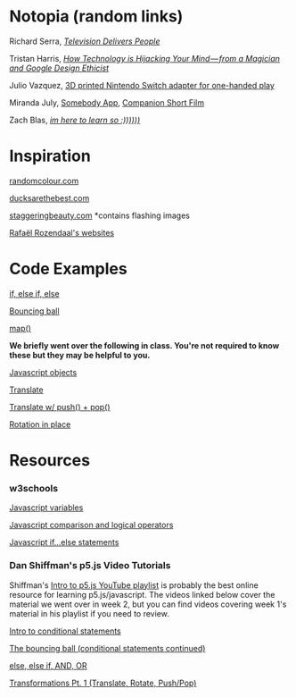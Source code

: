 # Notopia (random links)

Richard Serra, [*Television Delivers People*](https://www.youtube.com/watch?v=nbvzbj4Nhtk&t=11s)

Tristan Harris, [*How Technology is Hijacking Your Mind — from a Magician and Google Design Ethicist*](https://journal.thriveglobal.com/how-technology-hijacks-peoples-minds-from-a-magician-and-google-s-design-ethicist-56d62ef5edf3)

Julio Vazquez, [3D printed Nintendo Switch adapter for one-handed play](https://techcrunch.com/2017/08/28/a-3d-printed-adapter-makes-things-easier-to-play-the-nintendo-switch-one-handed/)

Miranda July, [Somebody App](http://somebodyapp.com/), [Companion Short Film](https://www.youtube.com/watch?v=iz13HMsvb6o)

Zach Blas, [*im here to learn so :))))))*](http://www.zachblas.info/works/im-here-to-learn-so/)

# Inspiration

[randomcolour.com](http://randomcolour.com)

[ducksarethebest.com](http://ducksarethebest.com)

[staggeringbeauty.com](http://www.staggeringbeauty.com) *contains flashing images

[Rafaël Rozendaal's websites](http://www.newrafael.com/websites/)

# Code Examples

[if, else if, else](http://alpha.editor.p5js.org/chjno/sketches/Hkm84o6FW)

[Bouncing ball](http://alpha.editor.p5js.org/chjno/sketches/BJfNMspFb)

[map()](http://alpha.editor.p5js.org/chjno/sketches/ByEv9bAtb)

**We briefly went over the following in class. You're not required to know these but they may be helpful to you.**

[Javascript objects](http://alpha.editor.p5js.org/chjno/sketches/B1OuwRpYZ)

[Translate](http://alpha.editor.p5js.org/chjno/sketches/H1ZtuJ0Yb)

[Translate w/ push() + pop()](http://alpha.editor.p5js.org/chjno/sketches/Bk0GfsE5-)

[Rotation in place](http://alpha.editor.p5js.org/chjno/sketches/SJ2gSkAt-) 

# Resources

### w3schools

[Javascript variables](https://www.w3schools.com/js/js_variables.asp)

[Javascript comparison and logical operators](https://www.w3schools.com/js/js_comparisons.asp)

[Javascript if...else statements](https://www.w3schools.com/js/js_if_else.asp)

### Dan Shiffman's p5.js Video Tutorials

Shiffman's [Intro to p5.js YouTube playlist](https://www.youtube.com/playlist?list=PLRqwX-V7Uu6Zy51Q-x9tMWIv9cueOFTFA)
is probably the best online resource for learning p5.js/javascript. The videos linked below cover the material we went over in week 2, but you can find videos covering week 1's material in his playlist if you need to review.

[Intro to conditional statements](https://www.youtube.com/watch?v=1Osb_iGDdjk&index=11&list=PLRqwX-V7Uu6Zy51Q-x9tMWIv9cueOFTFA)

[The bouncing ball (conditional statements continued)](https://www.youtube.com/watch?v=LO3Awjn_gyU&index=12&list=PLRqwX-V7Uu6Zy51Q-x9tMWIv9cueOFTFA)

[else, else if, AND, OR](https://www.youtube.com/watch?v=r2S7j54I68c&list=PLRqwX-V7Uu6Zy51Q-x9tMWIv9cueOFTFA&index=13)

[Transformations Pt. 1 (Translate, Rotate, Push/Pop)](https://youtu.be/o9sgjuh-CBM)
